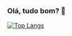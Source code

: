 ### Olá, tudo bom? 👋

[![Top Langs](https://github-readme-stats.vercel.app/api/top-langs/?username=nadinycostacurta)](https://github.com/anuraghazra/github-readme-stats)

<!--
**nadinycostacurta/nadinycostacurta** is a ✨ _special_ ✨ repository because its `README.md` (this file) appears on your GitHub profile.

Here are some ideas to get you started:

- 🔭 I’m currently working on ...
- 🌱 I’m currently learning ...
- 👯 I’m looking to collaborate on ...
- 🤔 I’m looking for help with ...
- 💬 Ask me about ...
- 📫 How to reach me: ...
- 😄 Pronouns: ...
- ⚡ Fun fact: ...
-->
